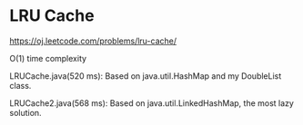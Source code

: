 LRU Cache
=============

https://oj.leetcode.com/problems/lru-cache/

O(1) time complexity

LRUCache.java(520 ms):	Based on java.util.HashMap and my DoubleList class.

LRUCache2.java(568 ms):	Based on java.util.LinkedHashMap, the most lazy solution.
